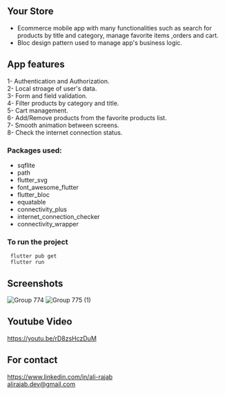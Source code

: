 ## Your Store
- Ecommerce mobile app with many functionalities such as search for products by title and category, manage favorite items ,orders and cart.
- Bloc design pattern used to manage app's business logic.
## App features

1- Authentication and Authorization.
<br>
2- Local stroage of user's data.
<br>
3- Form and field validation.
<br>
4- Filter products by category and title.
<br>
5- Cart management.
<br>
6- Add/Remove products from the favorite products list.
<br>
7- Smooth animation between screens.
<br>
8- Check the internet connection status.

### Packages used:
  - sqflite
  - path
  - flutter_svg
  - font_awesome_flutter
  - flutter_bloc
  - equatable
  - connectivity_plus
  - internet_connection_checker
  - connectivity_wrapper

### To run the project
<code> flutter pub get</code>
<br/>
<code> flutter run</code>

## Screenshots 
![Group 774](https://user-images.githubusercontent.com/48997939/195924723-115398a2-26a7-4a0f-a288-bd2c1b162779.png)
![Group 775 (1)](https://user-images.githubusercontent.com/48997939/195925451-b2b68d7a-1b3e-4eb5-a044-71cc44a02cf2.png)

## Youtube Video

https://youtu.be/rD8zsHczDuM

## For contact
https://www.linkedin.com/in/ali-rajab
<br>
alirajab.dev@gmail.com
